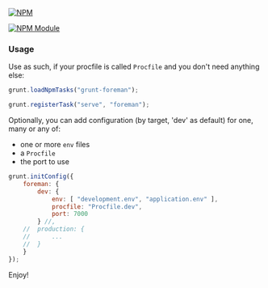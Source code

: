 [![NPM](https://nodei.co/npm/grunt-foreman.png?downloads=true)](https://nodei.co/npm/grunt-foreman/)

[![NPM Module](http://img.shields.io/npm/v/grunt-foreman.svg?style=flat-square)](https://npmjs.org/package/grunt-foreman)

### Usage
Use as such, if your procfile is called `Procfile` and you don't need anything else:
```javascript
grunt.loadNpmTasks("grunt-foreman");

grunt.registerTask("serve", "foreman");
```

Optionally, you can add configuration (by target, 'dev' as default) for one, many or any of:

* one or more `env` files
* a `Procfile`
* the port to use

```javascript
grunt.initConfig({
    foreman: {
        dev: {
            env: [ "development.env", "application.env" ],
            procfile: "Procfile.dev",
            port: 7000
        } //,
    //  production: {
    //      ...
    //  }
    }        
});
```

Enjoy!
